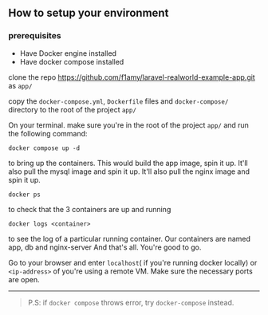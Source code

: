 ## How to setup your environment

### prerequisites
- Have Docker engine installed
- Have docker compose installed

clone the repo https://github.com/f1amy/laravel-realworld-example-app.git as `app/`

copy the `docker-compose.yml`, `Dockerfile` files and `docker-compose/` directory to the root of the project `app/`

On your terminal. make sure you're in the root of the project `app/` and run the following command:

```shell
docker compose up -d
```

to bring up the containers. This would build the app image, spin it up. It'll also pull the mysql image and spin it up. It'll also pull the nginx image and spin it up.

```shell
docker ps
```

to check that the 3 containers are up and running
```shell
docker logs <container>
```

to see the log of a particular running container. Our containers are named app, db and nginx-server
And that's all. You're good to go.

Go to your browser and enter `localhost`( if you're running docker locally) or `<ip-address>` of you're using a remote VM. Make sure the necessary ports are open.

---

> P.S: if `docker compose` throws error, try `docker-compose` instead.

